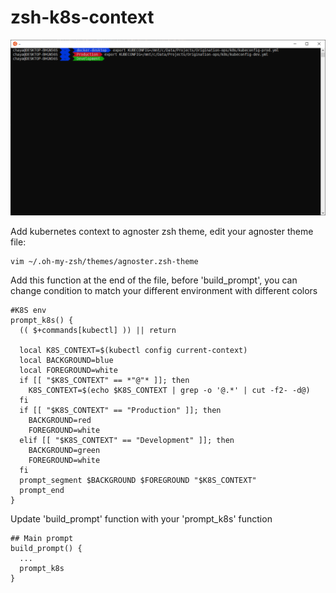 # zsh-k8s-context
![zsh-prompt](prompt.png)

Add kubernetes context to agnoster zsh theme, edit your agnoster theme file:

    vim ~/.oh-my-zsh/themes/agnoster.zsh-theme
    
Add this function at the end of the file, before 'build_prompt', you can change condition to match your different environment with different colors

    #K8S env
    prompt_k8s() {
      (( $+commands[kubectl] )) || return

      local K8S_CONTEXT=$(kubectl config current-context)
      local BACKGROUND=blue
      local FOREGROUND=white
      if [[ "$K8S_CONTEXT" == *"@"* ]]; then
        K8S_CONTEXT=$(echo $K8S_CONTEXT | grep -o '@.*' | cut -f2- -d@)
      fi
      if [[ "$K8S_CONTEXT" == "Production" ]]; then
        BACKGROUND=red
        FOREGROUND=white
      elif [[ "$K8S_CONTEXT" == "Development" ]]; then
        BACKGROUND=green
        FOREGROUND=white
      fi
      prompt_segment $BACKGROUND $FOREGROUND "$K8S_CONTEXT"
      prompt_end
    }
Update 'build_prompt' function with your 'prompt_k8s' function

    ## Main prompt
    build_prompt() {
      ...
      prompt_k8s
    }
